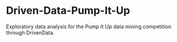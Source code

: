 # Driven-Data-Pump-It-Up
Exploratory data analysis for the Pump It Up data mining competition through DrivenData.
